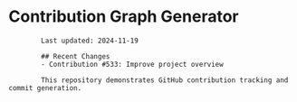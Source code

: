 # Contribution Graph Generator
            
            Last updated: 2024-11-19
            
            ## Recent Changes
            - Contribution #533: Improve project overview
            
            This repository demonstrates GitHub contribution tracking and commit generation.
        